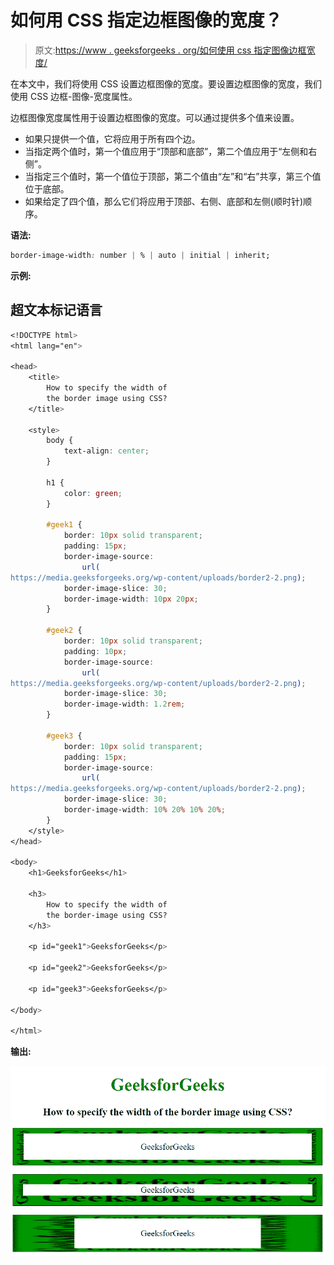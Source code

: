 # 如何用 CSS 指定边框图像的宽度？

> 原文:[https://www . geeksforgeeks . org/如何使用 css 指定图像边框宽度/](https://www.geeksforgeeks.org/how-to-specify-the-width-of-the-border-image-using-css/)

在本文中，我们将使用 CSS 设置边框图像的宽度。要设置边框图像的宽度，我们使用 CSS 边框-图像-宽度属性。

边框图像宽度属性用于设置边框图像的宽度。可以通过提供多个值来设置。

*   如果只提供一个值，它将应用于所有四个边。
*   当指定两个值时，第一个值应用于“顶部和底部”，第二个值应用于“左侧和右侧”。
*   当指定三个值时，第一个值位于顶部，第二个值由“左”和“右”共享，第三个值位于底部。
*   如果给定了四个值，那么它们将应用于顶部、右侧、底部和左侧(顺时针)顺序。

**语法:**

```css
border-image-width: number | % | auto | initial | inherit;
```

**示例:**

## 超文本标记语言

```css
<!DOCTYPE html>
<html lang="en">

<head>
    <title>
        How to specify the width of
        the border image using CSS?
    </title>

    <style>
        body {
            text-align: center;
        }

        h1 {
            color: green;
        }

        #geek1 {
            border: 10px solid transparent;
            padding: 15px;
            border-image-source:
                url(
https://media.geeksforgeeks.org/wp-content/uploads/border2-2.png);
            border-image-slice: 30;
            border-image-width: 10px 20px;
        }

        #geek2 {
            border: 10px solid transparent;
            padding: 10px;
            border-image-source:
                url(
https://media.geeksforgeeks.org/wp-content/uploads/border2-2.png);
            border-image-slice: 30;
            border-image-width: 1.2rem;
        }

        #geek3 {
            border: 10px solid transparent;
            padding: 15px;
            border-image-source:
                url(
https://media.geeksforgeeks.org/wp-content/uploads/border2-2.png);
            border-image-slice: 30;
            border-image-width: 10% 20% 10% 20%;
        }
    </style>
</head>

<body>
    <h1>GeeksforGeeks</h1>

    <h3>
        How to specify the width of
        the border-image using CSS?
    </h3>

    <p id="geek1">GeeksforGeeks</p>

    <p id="geek2">GeeksforGeeks</p>

    <p id="geek3">GeeksforGeeks</p>

</body>

</html>
```

**输出:**

![](img/1cb29730a7d33992509c38c970d4bd8c.png)